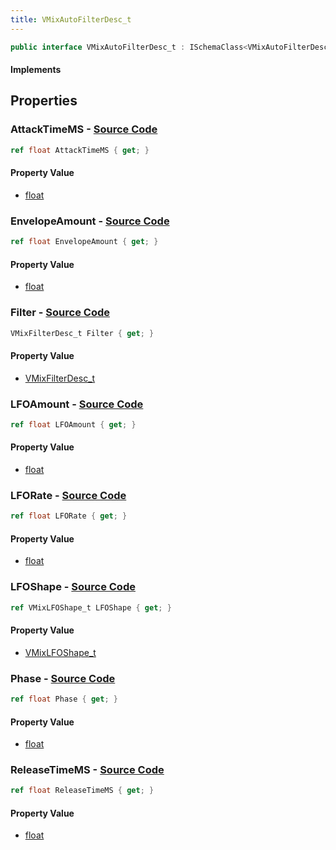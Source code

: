 ```yaml
---
title: VMixAutoFilterDesc_t
---
```


```csharp
public interface VMixAutoFilterDesc_t : ISchemaClass<VMixAutoFilterDesc_t>, ISchemaField, ISchemaClass, INativeHandle
```

#### Implements

## Properties

### **AttackTimeMS** - [Source Code](https://github.com/swiftly-solution/swiftlys2/blob/main/managed/src/SwiftlyS2.Generated/Schemas/Interfaces/VMixAutoFilterDesc_t.cs#L18)

```csharp
ref float AttackTimeMS { get; }
```

#### Property Value

- [float](https://learn.microsoft.com/dotnet/api/system.single)

### **EnvelopeAmount** - [Source Code](https://github.com/swiftly-solution/swiftlys2/blob/main/managed/src/SwiftlyS2.Generated/Schemas/Interfaces/VMixAutoFilterDesc_t.cs#L16)

```csharp
ref float EnvelopeAmount { get; }
```

#### Property Value

- [float](https://learn.microsoft.com/dotnet/api/system.single)

### **Filter** - [Source Code](https://github.com/swiftly-solution/swiftlys2/blob/main/managed/src/SwiftlyS2.Generated/Schemas/Interfaces/VMixAutoFilterDesc_t.cs#L22)

```csharp
VMixFilterDesc_t Filter { get; }
```

#### Property Value

- [VMixFilterDesc_t](/docs/api/shared/schemadefinitions/vmixfilterdesc_t)

### **LFOAmount** - [Source Code](https://github.com/swiftly-solution/swiftlys2/blob/main/managed/src/SwiftlyS2.Generated/Schemas/Interfaces/VMixAutoFilterDesc_t.cs#L24)

```csharp
ref float LFOAmount { get; }
```

#### Property Value

- [float](https://learn.microsoft.com/dotnet/api/system.single)

### **LFORate** - [Source Code](https://github.com/swiftly-solution/swiftlys2/blob/main/managed/src/SwiftlyS2.Generated/Schemas/Interfaces/VMixAutoFilterDesc_t.cs#L26)

```csharp
ref float LFORate { get; }
```

#### Property Value

- [float](https://learn.microsoft.com/dotnet/api/system.single)

### **LFOShape** - [Source Code](https://github.com/swiftly-solution/swiftlys2/blob/main/managed/src/SwiftlyS2.Generated/Schemas/Interfaces/VMixAutoFilterDesc_t.cs#L30)

```csharp
ref VMixLFOShape_t LFOShape { get; }
```

#### Property Value

- [VMixLFOShape_t](/docs/api/shared/schemadefinitions/vmixlfoshape_t)

### **Phase** - [Source Code](https://github.com/swiftly-solution/swiftlys2/blob/main/managed/src/SwiftlyS2.Generated/Schemas/Interfaces/VMixAutoFilterDesc_t.cs#L28)

```csharp
ref float Phase { get; }
```

#### Property Value

- [float](https://learn.microsoft.com/dotnet/api/system.single)

### **ReleaseTimeMS** - [Source Code](https://github.com/swiftly-solution/swiftlys2/blob/main/managed/src/SwiftlyS2.Generated/Schemas/Interfaces/VMixAutoFilterDesc_t.cs#L20)

```csharp
ref float ReleaseTimeMS { get; }
```

#### Property Value

- [float](https://learn.microsoft.com/dotnet/api/system.single)

